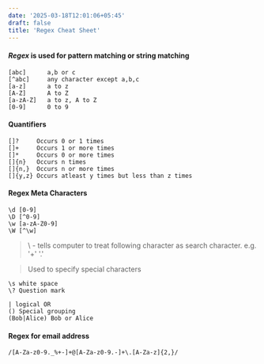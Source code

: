 ```yaml
---
date: '2025-03-18T12:01:06+05:45'
draft: false
title: 'Regex Cheat Sheet'
---
```


#### _Regex_ is used for pattern matching or string matching

```
[abc]      a,b or c
[^abc]     any character except a,b,c
[a-z]      a to z
[A-Z]      A to Z
[a-zA-Z]   a to z, A to Z
[0-9]      0 to 9
```

#### Quantifiers

```
[]?     Occurs 0 or 1 times
[]+     Occurs 1 or more times
[]*     Occurs 0 or more times
[]{n}   Occurs n times
[]{n,}  Occurs n or more times
[]{y,z} Occurs atleast y times but less than z times
```

#### Regex Meta Characters

```
\d [0-9]
\D [^0-9]
\w [a-zA-Z0-9]
\W [^\w]
```

> \ - tells computer to treat following character as search character. e.g. '+' '.'

> Used to specify special characters

```
\s white space
\? Question mark
```

```
| logical OR
() Special grouping
(Bob|Alice) Bob or Alice
```

#### Regex for email address

```
/[A-Za-z0-9._%+-]+@[A-Za-z0-9.-]+\.[A-Za-z]{2,}/
```
